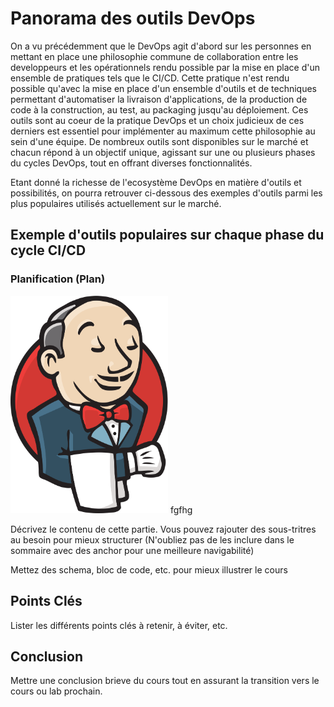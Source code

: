 # Panorama des outils DevOps
On a vu précédemment que le DevOps agit d'abord sur les personnes en mettant en place une philosophie commune de collaboration entre les developpeurs et les opérationnels rendu possible par la mise en place d'un ensemble de pratiques tels que le CI/CD. Cette pratique n'est rendu possible qu'avec la mise en place d'un ensemble d'outils et de techniques permettant d'automatiser la livraison d'applications, de la production de code à la construction, au test, au packaging jusqu'au déploiement.
Ces outils sont au coeur de la pratique DevOps et un choix judicieux de ces derniers est essentiel pour implémenter au maximum cette philosophie au sein d'une équipe.
De nombreux outils sont disponibles sur le marché et chacun répond à un objectif unique, agissant sur une ou plusieurs phases du cycles DevOps, tout en offrant diverses fonctionnalités.

Etant donné la richesse de l'ecosystème DevOps en matière d'outils et possibilités, on pourra retrouver ci-dessous des exemples d'outils parmi les plus populaires utilisés actuellement sur le marché.


## Exemple d'outils populaires sur chaque phase du cycle CI/CD
### Planification (Plan)

<img src="../img/logo-app/jenkins.png" width="50%"/> fgfhg


Décrivez le contenu de cette partie. Vous pouvez rajouter des sous-tritres au besoin pour mieux structurer (N'oubliez pas de les inclure dans le sommaire avec des anchor pour une meilleure navigabilité)

Mettez des schema, bloc de code, etc. pour mieux illustrer le cours



## Points Clés

Lister les différents points clés à retenir, à éviter, etc.


## Conclusion

Mettre une conclusion brieve du cours tout en assurant la transition vers le cours ou lab prochain.
